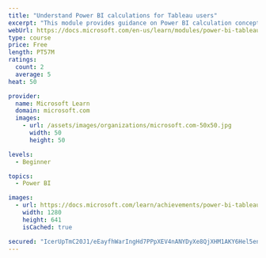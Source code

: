 ```yaml
---
title: "Understand Power BI calculations for Tableau users"
excerpt: "This module provides guidance on Power BI calculation concepts, and how to create and edit calculations."
webUrl: https://docs.microsoft.com/en-us/learn/modules/power-bi-tableau-calculations/
type: course
price: Free
length: PT57M
ratings:
  count: 2
  average: 5
heat: 50

provider:
  name: Microsoft Learn
  domain: microsoft.com
  images:
    - url: /assets/images/organizations/microsoft.com-50x50.jpg
      width: 50
      height: 50

levels:
  - Beginner

topics:
  - Power BI

images:
  - url: https://docs.microsoft.com/learn/achievements/power-bi-tableau-calculations-social.png
    width: 1280
    height: 641
    isCached: true

secured: "IcerUpTmC20J1/eEayfhWarIngHd7PPpXEV4nANYDyXe8QjXHM1AKY6Hel5enFfsRuxTOCLBG2iauHXTu6QhfdpDBc8qRxx57znqab/1+7NhOFFj0QKGrVdxTY5vEbHtkp2QRnhzsupGv6guflx/VLpU5jzz4dY4xXjPB95XIsgaAMQ6g/UGPEklLMI45wilgWzoRQdkYnTL/DG6ipQvLT4d22E7Un/rUpJ6S05UaPtxUZ7kBQcLGPW13OQfJhh/Irita5kUatqYl5JNUSHx472oNdUEvlUk5i8zJerxYcCwJ2Fducl01QEo0hoNaBVYo7H7FeVVBEgUokap0RdX29MptsV6n0TeXhD50Hzv7ZEJWtwjQNZvBn8AOXFAR/ACP4zx0FsEWyJzXaFiMazL0AuKKkEBCCKNAK1inpPi3h8=;F1YRvjVGI6PMUz7hD6nPFQ=="
---
```


